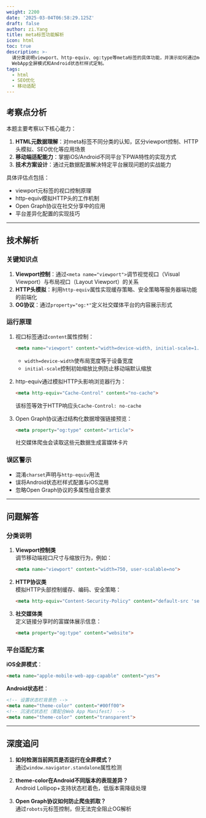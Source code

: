 ```yaml
---
weight: 2200
date: '2025-03-04T06:58:29.125Z'
draft: false
author: zi.Yang
title: meta标签功能解析
icon: html
toc: true
description: >-
  请分类说明viewport、http-equiv、og:type等meta标签的具体功能，并演示如何通过meta标签实现iOS
  WebApp全屏模式和Android状态栏样式定制。
tags:
  - html
  - SEO优化
  - 移动适配
---
```


## 考察点分析

本题主要考察以下核心能力：

1. **HTML元数据理解**：对meta标签不同分类的认知，区分viewport控制、HTTP头模拟、SEO优化等应用场景
2. **移动端适配能力**：掌握iOS/Android不同平台下PWA特性的实现方式
3. **技术方案设计**：通过元数据配置解决特定平台展现问题的实战能力

具体评估点包括：

- viewport元标签的视口控制原理
- http-equiv模拟HTTP头的工作机制
- Open Graph协议在社交分享中的应用
- 平台差异化配置的实现技巧

---

## 技术解析

### 关键知识点

1. **Viewport控制**：通过`<meta name="viewport">`调节视觉视口（Visual Viewport）与布局视口（Layout Viewport）的关系
2. **HTTP头模拟**：利用`http-equiv`属性实现缓存策略、安全策略等服务器端功能的前端化
3. **OG协议**：通过`property="og:*"`定义社交媒体平台的内容展示形式

### 运行原理

1. 视口标签通过`content`属性控制：

   ```html
   <meta name="viewport" content="width=device-width, initial-scale=1.0">
   ```

   - `width=device-width`使布局宽度等于设备宽度
   - `initial-scale`控制初始缩放比例防止移动端默认缩放

2. http-equiv通过模拟HTTP头影响浏览器行为：

   ```html
   <meta http-equiv="Cache-Control" content="no-cache">
   ```

   该标签等效于HTTP响应头`Cache-Control: no-cache`

3. Open Graph协议通过结构化数据增强链接预览：

   ```html
   <meta property="og:type" content="article">
   ```

   社交媒体爬虫会读取这些元数据生成富媒体卡片

### 误区警示

- 混淆`charset`声明与`http-equiv`用法
- 误将Android状态栏样式配置与iOS混用
- 忽略Open Graph协议的多属性组合要求

---

## 问题解答

### 分类说明

1. **Viewport控制类**  
   调节移动端视口尺寸与缩放行为，例如：

   ```html
   <meta name="viewport" content="width=750, user-scalable=no">
   ```

2. **HTTP协议类**  
   模拟HTTP头部控制缓存、编码、安全策略：

   ```html
   <meta http-equiv="Content-Security-Policy" content="default-src 'self'">
   ```

3. **社交媒体类**  
   定义链接分享时的富媒体展示信息：

   ```html
   <meta property="og:type" content="website">
   ```

### 平台适配方案

**iOS全屏模式**：  

```html
<meta name="apple-mobile-web-app-capable" content="yes">
```

**Android状态栏**：  

```html
<!-- 设置状态栏背景色 -->
<meta name="theme-color" content="#00ff00">
<!-- 沉浸式状态栏（需配合Web App Manifest） -->
<meta name="theme-color" content="transparent">
```

---

## 深度追问

1. **如何检测当前网页是否运行在全屏模式？**  
   通过`window.navigator.standalone`属性检测

2. **theme-color在Android不同版本的表现差异？**  
   Android Lollipop+支持状态栏着色，低版本需降级处理

3. **Open Graph协议如何防止爬虫抓取？**  
   通过`robots`元标签控制，但无法完全阻止OG解析
